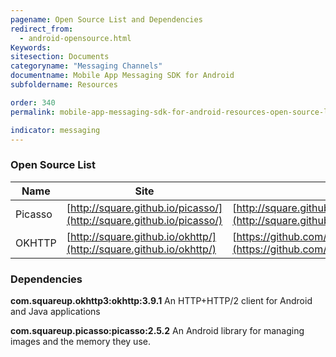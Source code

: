 ```yaml
---
pagename: Open Source List and Dependencies
redirect_from:
  - android-opensource.html
Keywords:
sitesection: Documents
categoryname: "Messaging Channels"
documentname: Mobile App Messaging SDK for Android
subfoldername: Resources

order: 340
permalink: mobile-app-messaging-sdk-for-android-resources-open-source-list-and-dependencies.html

indicator: messaging
---
```


### Open Source List

| Name                | Site                                                    | License                                                                     |
|---------------------|---------------------------------------------------------|-----------------------------------------------------------------------------|
| Picasso             | [http://square.github.io/picasso/](http://square.github.io/picasso/)                        | [http://square.github.io/picasso/#license](http://square.github.io/picasso/#license)                                    |
| OKHTTP              | [http://square.github.io/okhttp/](http://square.github.io/okhttp/)                         | [https://github.com/square/okhttp/blob/master/LICENSE.txt](https://github.com/square/okhttp/blob/master/LICENSE.txt)                    |

### Dependencies

**com.squareup.okhttp3:okhttp:3.9.1**
An HTTP+HTTP/2 client for Android and Java applications

**com.squareup.picasso:picasso:2.5.2**
An Android library for managing images and the memory they use.
